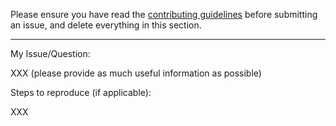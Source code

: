 Please ensure you have read the [contributing guidelines](https://drizzlybear.github.io/hackmud_wiki/wiki/contribution_guide_and_guidelines.html) before submitting an issue, and delete everything in this section.

----

My Issue/Question:

XXX (please provide as much useful information as possible)

Steps to reproduce (if applicable):

XXX